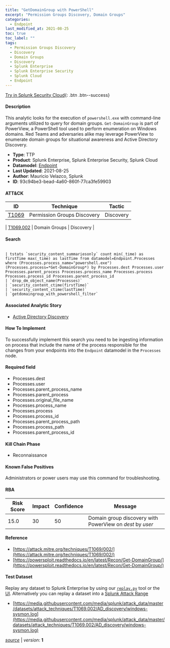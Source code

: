 ```yaml
---
title: "GetDomainGroup with PowerShell"
excerpt: "Permission Groups Discovery, Domain Groups"
categories:
  - Endpoint
last_modified_at: 2021-08-25
toc: true
toc_label: ""
tags:
  - Permission Groups Discovery
  - Discovery
  - Domain Groups
  - Discovery
  - Splunk Enterprise
  - Splunk Enterprise Security
  - Splunk Cloud
  - Endpoint
---
```




[Try in Splunk Security Cloud](https://www.splunk.com/en_us/cyber-security.html){: .btn .btn--success}

#### Description

This analytic looks for the execution of `powershell.exe` with command-line arguments utilized to query for domain groups. `Get-DomainGroup` is part of PowerView, a PowerShell tool used to perform enumeration on Windows domains. Red Teams and adversaries alike may leverage PowerView to enumerate domain groups for situational awareness and Active Directory Discovery.

- **Type**: TTP
- **Product**: Splunk Enterprise, Splunk Enterprise Security, Splunk Cloud
- **Datamodel**: [Endpoint](https://docs.splunk.com/Documentation/CIM/latest/User/Endpoint)
- **Last Updated**: 2021-08-25
- **Author**: Mauricio Velazco, Splunk
- **ID**: 93c94be3-bead-4a60-860f-77ca3fe59903


#### ATT&CK

| ID          | Technique   | Tactic         |
| ----------- | ----------- |--------------- |
| [T1069](https://attack.mitre.org/techniques/T1069/) | Permission Groups Discovery | Discovery |



| [T1069.002](https://attack.mitre.org/techniques/T1069/002/) | Domain Groups | Discovery |





#### Search

```

| tstats `security_content_summariesonly` count min(_time) as firstTime max(_time) as lastTime from datamodel=Endpoint.Processes where (Processes.process_name="powershell.exe") (Processes.process=*Get-DomainGroup*) by Processes.dest Processes.user Processes.parent_process Processes.process_name Processes.process Processes.process_id Processes.parent_process_id 
| `drop_dm_object_name(Processes)` 
| `security_content_ctime(firstTime)` 
| `security_content_ctime(lastTime)` 
| `getdomaingroup_with_powershell_filter`
```

#### Associated Analytic Story
* [Active Directory Discovery](/stories/active_directory_discovery)


#### How To Implement
To successfully implement this search you need to be ingesting information on process that include the name of the process responsible for the changes from your endpoints into the `Endpoint` datamodel in the `Processes` node.

#### Required field
* Processes.dest
* Processes.user
* Processes.parent_process_name
* Processes.parent_process
* Processes.original_file_name
* Processes.process_name
* Processes.process
* Processes.process_id
* Processes.parent_process_path
* Processes.process_path
* Processes.parent_process_id


#### Kill Chain Phase
* Reconnaissance


#### Known False Positives
Administrators or power users may use this command for troubleshooting.


#### RBA

| Risk Score  | Impact      | Confidence   | Message      |
| ----------- | ----------- |--------------|--------------|
| 15.0 | 30 | 50 | Domain group discovery with PowerView on $dest$ by $user$ |




#### Reference

* [https://attack.mitre.org/techniques/T1069/002/](https://attack.mitre.org/techniques/T1069/002/)
* [https://powersploit.readthedocs.io/en/latest/Recon/Get-DomainGroup/](https://powersploit.readthedocs.io/en/latest/Recon/Get-DomainGroup/)



#### Test Dataset
Replay any dataset to Splunk Enterprise by using our [`replay.py`](https://github.com/splunk/attack_data#using-replaypy) tool or the [UI](https://github.com/splunk/attack_data#using-ui).
Alternatively you can replay a dataset into a [Splunk Attack Range](https://github.com/splunk/attack_range#replay-dumps-into-attack-range-splunk-server)

* [https://media.githubusercontent.com/media/splunk/attack_data/master/datasets/attack_techniques/T1069.002/AD_discovery/windows-sysmon.log](https://media.githubusercontent.com/media/splunk/attack_data/master/datasets/attack_techniques/T1069.002/AD_discovery/windows-sysmon.log)


[*source*](https://github.com/splunk/security_content/tree/develop/detections/endpoint/getdomaingroup_with_powershell.yml) \| *version*: **1**